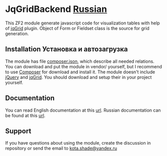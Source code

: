 JqGridBackend [Russian](./README_ru.md)
=============
This ZF2 module generate javascript code for visualization tables with help of [jqGrid][] plugin.
Object of Form or Fieldset class is the source for grid generation.

Installation
Установка и автозагрузка
------------------------
The module has file [composer.json][], which describe all needed relations.
You can download and put the module in vendor/ yourself, but I recommend to use [Composer][] for download and install it.
The module doesn't include [jQuery][] and [jqGrid][]. You should download and setup their in your project yourself.

Documentation
------------
You can read English documentation at this [url](./docs/en/index.md).
Russian documentation can be found at this [url](./docs/ru/index.md).

Support
---------
If you have questions about using the module, create the discussion in repository or send
the email to <kota.shade@yandex.ru>

[composer.json]: ./composer.json
[Composer]: http://getcomposer.org/
[jQuery]: https://jquery.com/
[jqGrid]: http://jqgrid.com/
